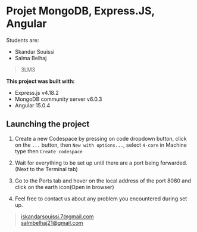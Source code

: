 # Projet MongoDB, Express.JS, Angular

Students are:

* Skandar Souissi
* Salma Belhaj

> 3LM3

**This project was built with:**

* Express.js v4.18.2
* MongoDB community server v6.0.3
* Angular 15.0.4

## Launching the project

1. Create a new Codespace by pressing on code dropdown button, click on the `...` button, then `New with options...`, select `4-core` in Machine type then `Create codespace`

2. Wait for everything to be set up until there are a port being forwarded. (Next to the Terminal tab)

3. Go to the Ports tab and hover on the local address of the port 8080 and click on the earth icon(Open in browser)

4. Feel free to contact us about any problem you encountered during set up.

> iskandarsouissi.7@gmail.com  
> salmbelhaj21@gmail.com
